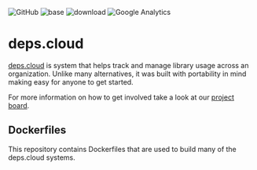 ![GitHub](https://img.shields.io/github/license/depscloud/extractor.svg)
![base](https://github.com/depscloud/dockerfiles/workflows/base/badge.svg?branch=main)
![download](https://github.com/depscloud/dockerfiles/workflows/download/badge.svg?branch=main)
![Google Analytics](https://www.google-analytics.com/collect?v=1&cid=555&t=event&ec=repo&ea=open&dp=depscloud%2Fdockerfiles&dt=depscloud%2Fdockerfiles&tid=UA-143087272-2)

# deps.cloud

[deps.cloud](https://deps.cloud/) is system that helps track and manage library usage across an organization.
Unlike many alternatives, it was built with portability in mind making easy for anyone to get started.

For more information on how to get involved take a look at our [project board](https://github.com/orgs/depscloud/projects/1).

## Dockerfiles

This repository contains Dockerfiles that are used to build many of the deps.cloud systems.
